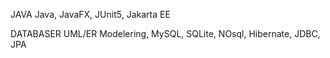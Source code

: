 
JAVA
Java, JavaFX, JUnit5, Jakarta EE

DATABASER
UML/ER Modelering, MySQL, SQLite, NOsql, Hibernate, JDBC, JPA

